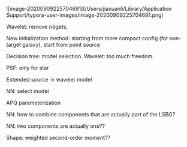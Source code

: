 ![image-20200909225704691](/Users/jiaxuanli/Library/Application Support/typora-user-images/image-20200909225704691.png)

Wavelet: remove ridgets, 

New initialization method: starting from more compact config (for non-target galaxy), start from point source



Decision tree: model selection. Wavelet: too much freedom.

PSF: only for star

Extended source -> wavelet model



NN: select model

APQ parameterization

NN: how to combine components that are actually part of the LSBG?

NN: two components are actually one??

Shape: weighted second-order moment??
